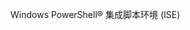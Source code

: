 <Token xmlns:xlink="http://www.w3.org/1999/xlink">Windows PowerShell® 集成脚本环境 (ISE)</Token>

<!--HONumber=Apr16_HO1-->



